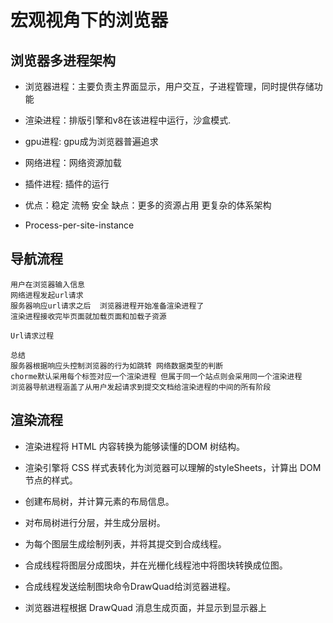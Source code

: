 # 宏观视角下的浏览器

## 浏览器多进程架构

* 浏览器进程：主要负责主界面显示，用户交互，子进程管理，同时提供存储功能
* 渲染进程：排版引擎和v8在该进程中运行，沙盒模式.
* gpu进程: gpu成为浏览器普遍追求
* 网络进程：网络资源加载
* 插件进程: 插件的运行
* 优点：稳定 流畅 安全 缺点：更多的资源占用 更复杂的体系架构

* Process-per-site-instance

## 导航流程

```
用户在浏览器输入信息
网络进程发起url请求
服务器响应url请求之后  浏览器进程开始准备渲染进程了
渲染进程接收完毕页面就加载页面和加载子资源

Url请求过程

总结
服务器根据响应头控制浏览器的行为如跳转 网络数据类型的判断
chorme默认采用每个标签对应一个渲染进程 但属于同一个站点则会采用同一个渲染进程
浏览器导航进程涵盖了从用户发起请求到提交文档给渲染进程的中间的所有阶段

```

## 渲染流程

* 渲染进程将 HTML 内容转换为能够读懂的DOM 树结构。

* 渲染引擎将 CSS 样式表转化为浏览器可以理解的styleSheets，计算出 DOM 节点的样式。

* 创建布局树，并计算元素的布局信息。

* 对布局树进行分层，并生成分层树。

* 为每个图层生成绘制列表，并将其提交到合成线程。

* 合成线程将图层分成图块，并在光栅化线程池中将图块转换成位图。

* 合成线程发送绘制图块命令DrawQuad给浏览器进程。

* 浏览器进程根据 DrawQuad 消息生成页面，并显示到显示器上